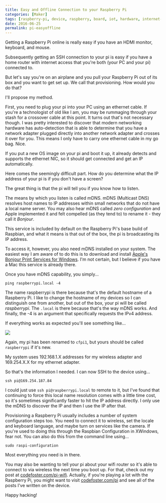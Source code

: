 ```yaml
---
title: Easy and Offline Connection to your Raspberry Pi
categories: [Maker]
tags: [raspberry-pi, device, raspberry, board, iot, hardware, internet-of-things, electronics, pi, maker]
date: 2016-06-25
permalink: pi-easyoffline
---
```


Getting a Raspberry Pi online is really easy if you have an HDMI monitor, keyboard, and mouse.
<!-- xmore -->

Subsequently getting an SSH connection to your pi is easy if you have a home router with internet access that you&#39;re both (your PC and your pi) connected to.

But let&#39;s say you&#39;re on an airplane and you pull your Raspberry Pi out of its box and you want to get set up. We call that provisioning. How would you do that?

I&#39;ll propose my method.

First, you need to plug your pi into your PC using an ethernet cable. If you&#39;re a technologist of old like I am, you may be rummaging through your stash for a crossover cable at this point. It turns out that&#39;s not necessary though. I was pretty interested to discover that modern networking hardware has auto-detection that is able to determine that you have a network adapter plugged directly into another network adapter and crosses it over for you. This means I only have to carry one ethernet cable in my go bag. Nice.

If you put a new OS image on your pi and boot it up, it already detects and supports the ethernet NIC, so it should get connected and get an IP automatically.

Here comes the seemingly difficult part. How do you determine what the IP address of your pi is if you don&#39;t have a screen?

The great thing is that the pi will tell you if you know how to listen.

The means by which you listen is called mDNS. mDNS (Multicast DNS) resolves host names to IP addresses within small networks that do not have a local name server. You may also hear mDNS called _zero configuration_ and Apple implemented it and felt compelled (as they tend to) to rename it - they call it _Bonjour_.

This service is included by default on the Raspberry Pi&#39;s base build of Raspbian, and what it means is that out of the box, the pi is broadcasting its IP address.

To access it, however, you also need mDNS installed on your system. The easiest way I am aware of to do this is to download and install [Apple&#39;s Bonjour Print Services for Windows](https://support.apple.com/kb/DL999?viewlocale=en_US&amp;locale=en_US). I&#39;m not certain, but I believe if you have a Mac this service is already there.

Once you have mDNS capability, you simply...

```
ping raspberrypi.local -4
```

The name raspberrypi is there because that&#39;s the default hostname of a Raspberry Pi. I like to change the hostname of my devices so I can distinguish one from another, but out of the box, your pi will be called _raspberrypi_. The `.local` is there because that&#39;s the way mDNS works. And finally, the -4 is an argument that specifically requests the IPv4 address.

If everything works as expected you&#39;ll see something like...

![](/files/pi-easyoffline_01.png)

Again, my pi has been renamed to `cfpi1`, but yours should be called `raspberrypi` if it&#39;s new.

My system uses 192.168.1.X addresses for my wireless adapter and 169.254.X.X for my ethernet adapter.

So that&#39;s the information I needed. I can now SSH to the device using...

```
ssh pi@169.254.187.84
```

I could just use `ssh pi@raspberrypi.local` to remote to it, but I&#39;ve found that continuing to force this local name resolution comes with a little time cost, so it&#39;s sometimes significantly faster to hit the IP address directly. I only use the mDNS to discover the IP and then I use the IP after that. 

Provisioning a Raspberry Pi usually includes a number of system configuration steps too. You need to connect it to wireless, set the locale and keyboard language, and maybe turn on services like the camera. If you&#39;re used to doing this through the Raspbian Configuration in XWindows, fear not. You can also do this from the command line using...

```
sudo raspi-configuration
```

Most everything you need is in there.

You may also be wanting to tell your pi about your wifi router so it&#39;s able to connect to via wireless the next time you boot up. For that, check out my post at [codefoster.com/pi-wifi](/pi-wifi). Actually, if you&#39;re playing a lot with the Raspberry Pi, you might want to visit [codefoster.com/pi](/pi) and see all of the posts I&#39;ve written on the device.

Happy hacking!

 